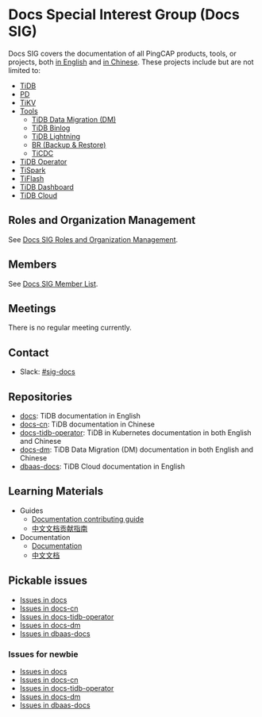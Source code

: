 # Docs Special Interest Group (Docs SIG)

Docs SIG covers the documentation of all PingCAP products, tools, or projects, both [in English](https://pingcap.com/docs/stable/) and [in Chinese](https://pingcap.com/docs-cn/stable/). These projects include but are not limited to:

- [TiDB](https://github.com/pingcap/tidb)
- [PD](https://github.com/pingcap/pd)
- [TiKV](https://github.com/tikv/tikv)
- [Tools](https://pingcap.com/docs/dev/reference/tools/user-guide/)
  - [TiDB Data Migration (DM)](https://github.com/pingcap/dm)
  - [TiDB Binlog](https://github.com/pingcap/tidb-binlog)
  - [TiDB Lightning](https://github.com/pingcap/tidb-lightning)
  - [BR (Backup & Restore)](https://github.com/pingcap/br)
  - [TiCDC](https://github.com/pingcap/ticdc)
- [TiDB Operator](https://github.com/pingcap/tidb-operator)
- [TiSpark](https://github.com/pingcap/tispark)
- [TiFlash](https://pingcap.com/blog/delivering-real-time-analytics-and-true-htap-by-combining-columnstore-and-rowstore/)
- [TiDB Dashboard](https://github.com/pingcap-incubator/tidb-dashboard)
- [TiDB Cloud](https://pingcap.com/products/tidbcloud)

## Roles and Organization Management

See [Docs SIG Roles and Organization Management](./roles-and-organization-management.md).

## Members

See [Docs SIG Member List](https://pingcap.com/developer/sig/docs).

## Meetings

<!--
* Regular SIG Meeting: [Mondays at 13:00 PT (Pacific Time)] (bi-weekly). [Convert to your timezone](http://www.thetimezoneconverter.com/?t=13:00&tz=PT%20%28Pacific%20Time%29).
* Meeting Zoom: Link your Meeting zoom here
* meeting Notes: Link your meeting notes here (public Google Doc)
-->

There is no regular meeting currently.

## Contact

* Slack: [#sig-docs](https://slack.tidb.io/invite?team=tidb-community&channel=sig-docs&ref=pingcap-community)

## Repositories

- [docs](https://github.com/pingcap/docs): TiDB documentation in English
- [docs-cn](https://github.com/pingcap/docs-cn): TiDB documentation in Chinese
- [docs-tidb-operator](https://github.com/pingcap/docs-tidb-operator): TiDB in Kubernetes documentation in both English and Chinese
- [docs-dm](https://github.com/pingcap/docs-dm): TiDB Data Migration (DM) documentation in both English and Chinese
- [dbaas-docs](https://github.com/tidbcloud/dbaas-docs): TiDB Cloud documentation in English

## Learning Materials

- Guides
  - [Documentation contributing guide](https://github.com/pingcap/docs/blob/master/CONTRIBUTING.md)
  - [中文文档贡献指南](https://github.com/pingcap/docs-cn/blob/master/CONTRIBUTING.md)
- Documentation
  - [Documentation](https://docs.pingcap.com/)
  - [中文文档](https://docs.pingcap.com/zh/)

## Pickable issues

- [Issues in docs](https://github.com/pingcap/docs/issues?q=is%3Aissue+is%3Aopen+no%3Aassignee+sort%3Aupdated-desc)
- [Issues in docs-cn](https://github.com/pingcap/docs-cn/issues?q=is%3Aissue+is%3Aopen+no%3Aassignee+sort%3Aupdated-desc)
- [Issues in docs-tidb-operator](https://github.com/pingcap/docs-tidb-operator/issues?q=is%3Aissue+is%3Aopen+no%3Aassignee+sort%3Aupdated-desc)
- [Issues in docs-dm](https://github.com/pingcap/docs-tidb-operator/issues?q=is%3Aissue+is%3Aopen+no%3Aassignee+sort%3Aupdated-desc)
- [Issues in dbaas-docs](https://github.com/tidbcloud/dbaas-docs/issues?q=is%3Aissue+is%3Aopen+no%3Aassignee+sort%3Aupdated-desc)

### Issues for newbie

- [Issues in docs](https://github.com/pingcap/docs/issues?q=is%3Aissue+is%3Aopen+no%3Aassignee+sort%3Aupdated-desc+label%3Agood-first-issue)
- [Issues in docs-cn](https://github.com/pingcap/docs-cn/issues?q=is%3Aissue+is%3Aopen+no%3Aassignee+sort%3Aupdated-desc+label%3Agood-first-issue)
- [Issues in docs-tidb-operator](https://github.com/pingcap/docs-tidb-operator/issues?q=is%3Aissue+is%3Aopen+no%3Aassignee+sort%3Aupdated-desc+label%3Agood-first-issue)
- [Issues in docs-dm](https://github.com/pingcap/docs-dm/issues?q=is%3Aissue+is%3Aopen+no%3Aassignee+sort%3Aupdated-desc+label%3Agood-first-issue)
- [Issues in dbaas-docs](https://github.com/tidbcloud/dbaas-docs/issues?q=is%3Aissue+is%3Aopen+no%3Aassignee+sort%3Aupdated-desc+label%3Agood-first-issue)
